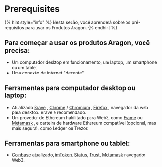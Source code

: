 # Prerequisites

{% hint style="info" %}
Nesta seção, você aprenderá sobre os pré-requisitos para usar os Produtos Aragon.
{% endhint %}

## Para começar a usar os produtos Aragon, você precisa: <a href="#to-start-using-aragon-products-you-need" id="to-start-using-aragon-products-you-need"></a>

* Um computador desktop em funcionamento, um laptop, um smartphone ou um tablet
* Uma conexão de internet "decente"

## **Ferramentas para computador desktop ou laptop:** <a href="#tools-for-desktop-computer-or-laptop" id="tools-for-desktop-computer-or-laptop"></a>

* Atualizado [Brave](https://brave.com/pt/search/) , [Chrome](https://www.google.com/intl/pt-BR/chrome/) / [Chromium](https://chromium.woolyss.com/download/) , [Firefox](https://www.mozilla.org/pt-BR/) , navegador da web para desktop. Brave é recomendado.
* Um provedor de Ethereum habilitado para Web3, como [Frame](https://frame.sh/) ou [Metamask](https://metamask.io/) , e carteira de hardware Ethereum compatível (opcional, mas mais segura), como [Ledger](https://www.ledger.com/es) ou [Trezor](https://trezor.io/).

## **Ferramentas para smartphone ou tablet:** <a href="#tools-for-smartphone-or-tablet" id="tools-for-smartphone-or-tablet"></a>

* [Coinbase](https://www.coinbase.com/pt) atualizado, [imToken](https://www.token.im/download), [Status](https://status.im/pt/), [Trust](https://trustwallet.com/pt\_BR/dapp/), [Metamask](https://metamask.io/) navegador Web3.

